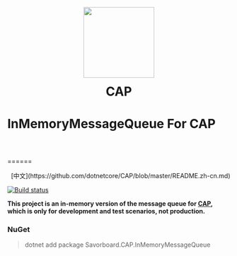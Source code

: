 <p align="center">
  <img height="160" src="https://raw.githubusercontent.com/dotnetcore/CAP/master/docs/content/img/logo.svg?sanitize=true">
  <h1 align="center" style="margin-top:0">CAP</h1> 
</p>

# InMemoryMessageQueue For CAP  　　　　　　　　　　　　　　
======
<p align="right">
  [中文](https://github.com/dotnetcore/CAP/blob/master/README.zh-cn.md)
</p>

[![Build status](https://ci.appveyor.com/api/projects/status/txg29kmg0o6u4c2j?svg=true)](https://ci.appveyor.com/project/yuleyule66/savorboard-cap-inmemorymessagequeue)



**This project is an in-memory version of the message queue for [CAP](https://github.com/dotnetcore/CAP), which is only for development and test scenarios, not production.**

### NuGet

> dotnet add package Savorboard.CAP.InMemoryMessageQueue
